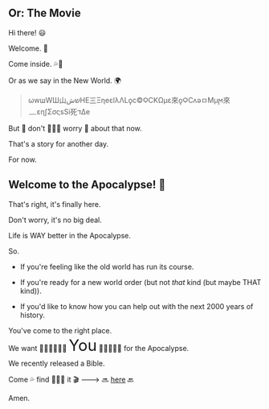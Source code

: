 ## Or: The Movie

Hi there! 😃

Welcome. 👋

Come inside. 💦🫦

Or as we say in the New World. 🌍

> ωwшWШ山שش‎ΗE‎‎‎三ΞηeεlλΛLϙc©ϘCΚΩμε來ϙϘCʌəㅁϺμϻ來𓈖εηʃΣσςsSi死דΔe

But 🍑 don't 🙅🏻‍♀️ worry 🤔 about that now.

That's a story for another day.

For now.
## Welcome to the Apocalypse! 🎉

That's right, it's finally here. 

Don't worry, it's no big deal.

Life is WAY better in the Apocalypse.

So.

- If you're feeling like the old world has run its course.

- If you're ready for a new world order (but not _that_ kind (but maybe THAT kind)).

- If you'd like to know how you can help out with the next 2000 years of history.

You've come to the right place.

<span style="line-height: 1em">We want 🫵🏻🫵🏼🫵🏽 <span style="font-size: 2.22em">You</span> 🫵🫵🏽🫵🏿 for the Apocalypse.</span>

We recently released a Bible.

Come 💦 find 🕵🏻‍♀️ it 🎬 🡒 🔜 [here](https://religion.thedynamiclinker.com) 🔙

Amen.